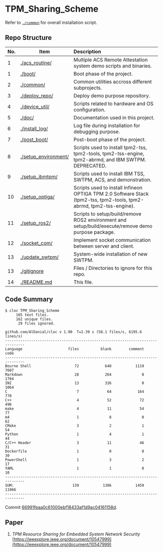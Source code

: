 # TPM_Sharing_Scheme
 
Refer to [```./common```](./common/) for overall installation script.

## Repo Structure

| No. | Item                                         | Description                                                                                                         |
| --- | ---                                          | :--                                                                                                                 |
| 1   | [./acs_routine/](./acs_routine/)             | Multiple ACS Remote Attestation system demo scripts and binaries.                                                   |
| 1   | [./boot/](./boot/)                           | Boot phase of the project.                                                                                          |
| 2   | [./common/](./common/)                       | Common utilities accross different subprojects.                                                                     |
| 3   | [./deploy_repo/](./deploy_repo/)             | Deploy demo purpose repository.                                                                                     |
| 4   | [./device_util/](./device_util/)             | Scripts related to hardware and OS configuration.                                                                   |
| 5   | [./doc/](./doc/)                             | Documentation used in this project.                                                                                 |
| 6   | [./install_log/](./install_log/)             | Log file during installation for debugging purpose.                                                                 |
| 7   | [./post_boot/](./post_boot/)                 | Post-boot phase of the project.                                                                                     |
| 8   | [./setup_environment/](./setup_environment/) | Scripts used to install tpm2-tss, tpm2-tools, tpm2-tss-engine, tpm2-abrmd, and IBM SWTPM. DEPRECATED.               |
| 9   | [./setup_ibmtpm/](./setup_ibmtpm/)           | Scripts used to install IBM TSS, SWTPM, ACS, and demonstration.                                                     |
| 10  | [./setup_optiga/](./setup_optiga/)           | Scripts used to install Infineon OPTIGA TPM 2.0 Software Stack (tpm2-tss, tpm2-tools, tpm2-abrmd, tpm2-tss-engine). |
| 11  | [./setup_ros2/](./setup_ros2/)               | Scripts to setup/build/remove ROS2 environment and setup/build/execute/remove demo purpose package.                 |
| 12  | [./socket_com/](./socket_com/)               | Implement socket communication between server and client.                                                           |
| 13  | [./update_swtpm/](./update_swtpm/)           | System-wide installation of new SWTPM.                                                                              |
| 13  | [./gitignore](./gitignore)                   | Files / Directories to ignore for this repo.                                                                        |
| 14  | [./README.md](./README.md)                   | This file.                                                                                                          |

## Code Summary

```
$ cloc TPM_Sharing_Scheme
     165 text files.
     162 unique files.
      29 files ignored.

github.com/AlDanial/cloc v 1.90  T=2.39 s (58.1 files/s, 6195.6 lines/s)
-------------------------------------------------------------------------------
Language                     files          blank        comment           code
-------------------------------------------------------------------------------
Bourne Shell                    72            640           1119           7607
Markdown                        28            264              0           1704
INI                             13            326              0           1064
C                                7             64            164            770
C++                              4             52             72            496
make                             4             11             54             77
m4                               1              8              0             62
CMake                            3              2              1             54
Python                           1              4              1             44
C/C++ Header                     3             11             46             31
Dockerfile                       1              0              0             30
PowerShell                       1              3              2             17
YAML                             1              1              0             10
-------------------------------------------------------------------------------
SUM:                           139           1386           1459          11966
-------------------------------------------------------------------------------
```

Commit [66991feaa0c61000ebf18433af1d9ac04161158d](https://github.com/CYCU-AIoT-System-Lab/TPM_Sharing_Scheme/tree/66991feaa0c61000ebf18433af1d9ac04161158d).

## Paper

1. *TPM Resource Sharing for Embedded System Network Security* [https://ieeexplore.ieee.org/document/10547999](https://ieeexplore.ieee.org/document/10547999)
